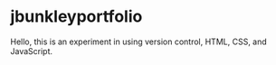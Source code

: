 # jbunkleyportfolio
Hello, this is an experiment in using version control, HTML, CSS, and JavaScript.

